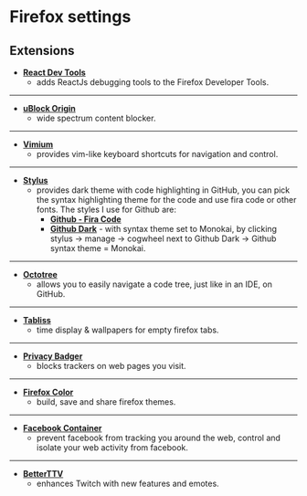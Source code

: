 # Firefox settings

## Extensions

- [**React Dev Tools**](https://addons.mozilla.org/en-US/firefox/addon/react-devtools/)
  - adds ReactJs debugging tools to the Firefox Developer Tools.

---

- [**uBlock Origin**](https://addons.mozilla.org/en-US/firefox/addon/ublock-origin/)
  - wide spectrum content blocker.

---

- [**Vimium**](https://addons.mozilla.org/en-US/firefox/addon/vimium-ff/)
  - provides vim-like keyboard shortcuts for navigation and control.

---

- [**Stylus**](https://addons.mozilla.org/en-GB/firefox/addon/styl-us/)
  - provides dark theme with code highlighting in GitHub, you can pick the
    syntax highlighting theme for the code and use fira code or other fonts. The
    styles I use for Github are:
    - [**Github - Fira Code**](https://userstyles.org/styles/167666/github-fira-code)
    - [**Github Dark**](https://github.com/StylishThemes/GitHub-Dark) - with
      syntax theme set to Monokai, by clicking stylus -> manage -> cogwheel next
      to Github Dark -> Github syntax theme = Monokai.

---

- [**Octotree**](https://addons.mozilla.org/en-US/firefox/addon/octotree/)
  - allows you to easily navigate a code tree, just like in an IDE, on GitHub.

---

- [**Tabliss**](https://addons.mozilla.org/en-US/firefox/addon/tabliss/)
  - time display & wallpapers for empty firefox tabs.

---

- [**Privacy Badger**](https://addons.mozilla.org/en-US/firefox/addon/privacy-badger17/)
  - blocks trackers on web pages you visit.

---

- [**Firefox Color**](https://addons.mozilla.org/en-US/firefox/addon/firefox-color/)
  - build, save and share firefox themes.

---

- [**Facebook Container**](https://addons.mozilla.org/en-US/firefox/addon/facebook-container/)
  - prevent facebook from tracking you around the web, control and isolate your
    web activity from facebook.

---

- [**BetterTTV**](https://addons.mozilla.org/en-US/firefox/addon/betterttv/)
  - enhances Twitch with new features and emotes.
